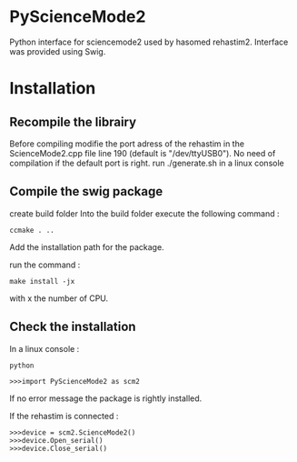 # PyScienceMode2
Python interface for sciencemode2 used by hasomed rehastim2. Interface was provided using Swig. 

# Installation
## Recompile the librairy
Before compiling modifie the port adress of the rehastim in the ScienceMode2.cpp file line 190 (default is "/dev/ttyUSB0"). No need of compilation if the default port is right. 
run ./generate.sh in a linux console

## Compile the swig package
create build folder
Into the build folder execute the following command :
```
ccmake . ..
```
Add the installation path for the package. 

run the command : 

```
make install -jx
```
with x the number of CPU. 

## Check the installation 
In a linux console : 
```
python
```

```
>>>import PyScienceMode2 as scm2
```
If no error message the package is rightly installed. 

If the rehastim is connected : 

```
>>>device = scm2.ScienceMode2()
>>>device.Open_serial()
>>>device.Close_serial()
```

